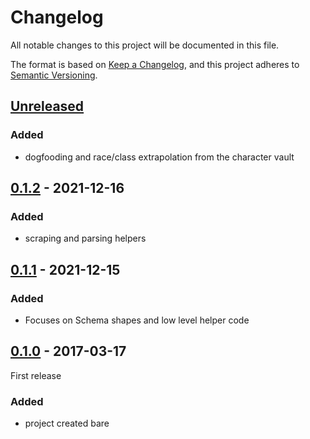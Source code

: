 # Changelog

All notable changes to this project will be documented in this file.

The format is based on [Keep a Changelog](https://keepachangelog.com/en/1.0.0/),
and this project adheres to [Semantic Versioning](https://semver.org/spec/v2.0.0.html).

## [Unreleased]

### Added

- dogfooding and race/class extrapolation from the character vault

## [0.1.2] - 2021-12-16

### Added

- scraping and parsing helpers

## [0.1.1] - 2021-12-15

### Added

- Focuses on Schema shapes and low level helper code

## [0.1.0] - 2017-03-17

First release

### Added

- project created bare

[Unreleased]: https://github.com/ImaginaryDevelopment/ToMEHelper/compare/v0.1.2...HEAD
[0.1.2]: https://github.com/ImaginaryDevelopment/ToMEHelper/compare/v0.1.1...v0.1.2
[0.1.1]: https://github.com/ImaginaryDevelopment/ToMEHelper/compare/v0.1.0...v0.1.1
[0.1.0]: https://github.com/user/MyCoolNewLib.git/releases/tag/v0.1.0
